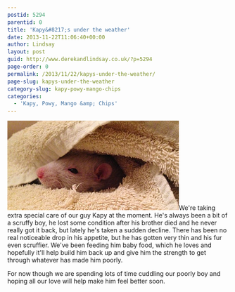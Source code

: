 ```yaml
---
postid: 5294
parentid: 0
title: 'Kapy&#8217;s under the weather'
date: 2013-11-22T11:06:40+00:00
author: Lindsay
layout: post
guid: http://www.derekandlindsay.co.uk/?p=5294
page-order: 0
permalink: /2013/11/22/kapys-under-the-weather/
page-slug: kapys-under-the-weather
category-slug: kapy-powy-mango-chips
categories:
  - 'Kapy, Powy, Mango &amp; Chips'
---
```

<img class="alignright size-full wp-image-6435" title="Our poorly rat Kapy enjoying some cuddles" src="/wp-content/uploads/2013/11/post_1988.jpg" alt="Our poorly rat Kapy enjoying some cuddles" width="390" height="204" />We're taking extra special care of our guy Kapy at the moment. He's always been a bit of a scruffy boy, he lost some condition after his brother died and he never really got it back, but lately he's taken a sudden decline. There has been no real noticeable drop in his appetite, but he has gotten very thin and his fur even scruffier. We've been feeding him baby food, which he loves and hopefully it'll help build him back up and give him the strength to get through whatever has made him poorly.

For now though we are spending lots of time cuddling our poorly boy and hoping all our love will help make him feel better soon.